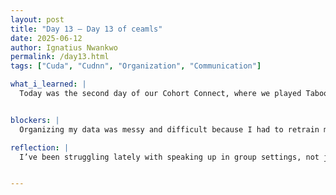 ```yaml
---
layout: post
title: "Day 13 – Day 13 of ceamls"
date: 2025-06-12
author: Ignatius Nwankwo
permalink: /day13.html
tags: ["Cuda", "Cudnn", "Organization", "Communication"]

what_i_learned: |
  Today was the second day of our Cohort Connect, where we played Taboo, which helped us practice our communication and listening skills. Afterwards we played Genga, where we had to be very meticulous and methodical as to which block we had to remove and where to stack them to prevent the tower from falling on our turn. Afterwards I tried downloading CUDA and cudnn to help leverage my GPU for running the models locally, but it requires me to move certain files around, like .dlls, that I didn't feel comfortable moving at the moment, so in the meantime, I’ll just continue using my CPU for now, which is good enough. My lab partner helped me to download python and jupyter notebook on my work PC so I could run it locally there, which helped a whole lot. Two of my lab partners showed me similar results they got while running EfficientNet, which was reassuring. I later commenced rerunning mobilenetV2 and efficientnetV2B0, and I began finalizing my presentation of my research findings to my grad mentor for tomorrow.


blockers: |
  Organizing my data was messy and difficult because I had to retrain my models over and over which was time consuming and made me lose track of some results. Comparing my results to my lab mates helped alot though.

reflection: |
  I’ve been struggling lately with speaking up in group settings, not just in my lab but as a cohort as a whole. I tend to keep my thoughts and questions to myself because I’m afraid of saying something dumb, or coming off as pretentious, but honestly it becomes isolating. I’m still learning how to be more confident in my abilities, speak up more and share my thoughts and knowledge with others without guilt or shame. Even if I end up being wrong, at least I’ll know we're on the same page and I’m contributing in some way.


---
```

